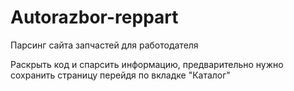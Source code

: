 # Autorazbor-reppart
Парсинг сайта запчастей для работодателя


Раскрыть код и спарсить информацию, предварительно нужно сохранить страницу перейдя по вкладке "Каталог"